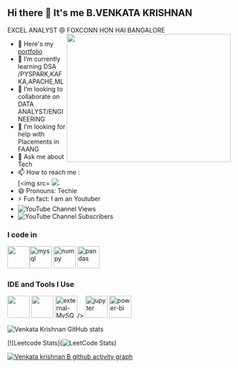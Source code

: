 ## Hi there 👋 It's me B.VENKATA KRISHNAN

EXCEL ANALYST  @ FOXCONN HON HAI BANGALORE
<img align="right" width="370" height="290" src="https://i.pinimg.com/originals/47/f0/34/47f0342cec72b800463bf003eac1257e.gif">
- 🔭 Here's my [portfolio](https://www.canva.com/design/DAFbqAzeNCo/DbM6LgkLpxvZbz28fg6YnQ/edit)                                                 
- 🌱 I’m currently learning DSA /PYSPARK,KAFKA,APACHE,ML
- 👯 I’m looking to collaborate on DATA ANALYST/ENGINEERING
- 🤔 I’m looking for help with Placements in FAANG
- 💬 Ask me about Tech
- 📫 How to reach me :
<br /> [<img src= [<img src="https://img.shields.io/badge/LinkedIn-0077B5?style=for-the-badge&logo=linkedin&logoColor=white" />](https://www.linkedin.com/in/venkatakrishnan123/)
- 😄 Pronouns: Techie
- ⚡ Fun fact: I am an Youtuber
- ![YouTube Channel Views](https://img.shields.io/youtube/channel/views/UCD3kLQGJYBuADY6PRbSbPVw
)
- ![YouTube Channel Subscribers](https://img.shields.io/youtube/channel/subscribers/UCD3kLQGJYBuADY6PRbSbPVw
)

### I code in
<img height="50" width="50" src="https://img.icons8.com/color/48/000000/python.png" /><img width="50" height="50" src="https://img.icons8.com/ios-filled/50/mysql.png" alt="mysql"/> <img width="50" height="50" src="https://img.icons8.com/color/50/numpy.png" alt="numpy"/> <img width="50" height="50" src="https://img.icons8.com/color/48/pandas.png" alt="pandas"/>

### IDE and Tools I Use
<img height="50" width="50" src="https://img.icons8.com/color/48/000000/visual-studio-code-2019.png"/>  <img height="50" width="50" src="https://img.icons8.com/color/50/000000/git.png"/> <img height="50" width="50" src="https://img.icons8.com/external-those-icons-flat-those-icons/24/external-MySQL-programming-and-development-those-icons-flat-those-icons.png" alt="external-MySQL-programming-and-development-those-icons-flat-those-icons"/>/> <img height="50" width="50"  src="https://img.icons8.com/ios-filled/50/jupyter.png" alt="jupyter"/> <img width="50" height="50" src="https://img.icons8.com/color/48/power-bi.png" alt="power-bi"/>

![Venkata Krishnan GitHub stats]()

[![Leetcode Stats](![LeetCode Stats](https://leetcard.jacoblin.cool/venkatkrishnanmettur?theme=dark&font=Aldrich))



[![Venkata krishnan B github activity graph](https://github-readme-activity-graph.vercel.app/graph?username=versatilevenkii&bg_color=ffcfe9&color=9e4c98&line=9e4c98&point=403d3d&area=true&hide_border=true)](https://github.com/ashutosh00710/github-readme-activity-graph)
